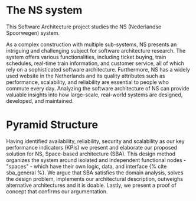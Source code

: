 <!-- ---
layout: post
title:  "Part 1 - Introduction"
date:   2023-03-08 17:53:53 +0100
categories: Introduction
--- -->

# The NS system

This Software Architecture project studies the NS (Nederlandse Spoorwegen) system. 

As a complex construction with multiple sub-systems, NS presents an intriguing and challenging subject for software architecture research. The system offers various functionalities, including ticket buying, train schedules, real-time train information, and customer service, all of which rely on a sophisticated software architecture. Furthermore, NS has a widely used website in the Netherlands and its quality attributes such as performance, scalability, and reliability are essential to people who commute every day. Analyzing the software architecture of NS can provide valuable insights into how large-scale, real-world systems are designed, developed, and maintained.

# Pyramid Structure

Having identified availability, reliability, security and scalability as our key performance indicators (KPIs) we present and elaborate our proposed solution for NS, Space-based architecture (SBA). This design method organizes the system around isolated and independent functional nodes - "spaces" - which have their own logic, data, and interface {% cite sba_general %}. We argue that SBA satisfies the domain analysis, solves the design problem, implements our architectural description, outweighs alternative architectures and it is doable. Lastly, we present a proof of concept that confirms our argumentation. 



 <!-- we now perform an analysis of the stakeholder concerns and functional and non-functional requirements. Next, we explore the four alternative designs and consider the advantages and disadvantages for each architecture. Lastly, we reach to our proposed approach for the system, space-based architecture, and we provide argumentation about our choice. -->

